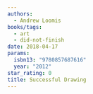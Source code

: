 ```yaml
---
authors:
  - Andrew Loomis
books/tags:
  - art
  - did-not-finish
date: 2018-04-17
params:
  isbn13: "9780857687616"
  year: "2012"
star_rating: 0
title: Successful Drawing
---
```


<!--more-->
